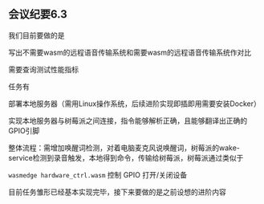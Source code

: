 ## 会议纪要6.3

我们目前要做的是

写出不需要wasm的远程语音传输系统和需要wasm的远程语音传输系统作对比

需要查询测试性能指标

任务有

部署本地服务器（需用Linux操作系统，后续进阶实现即插即用需要安装Docker）

实现本地服务器与树莓派之间连接，指令能够解析正确，且能够翻译出正确的GPIO引脚

整体流程：需增加唤醒词检测，对着电脑麦克风说唤醒词，树莓派的wake-service检测到录音触发，本地得到命令，传输给树莓派，树莓派通过类似于

 `wasmedge hardware_ctrl.wasm` 控制 GPIO 打开/关闭设备

目前任务雏形已经基本实现完毕，接下来要做的是之前设想的进阶内容
 
